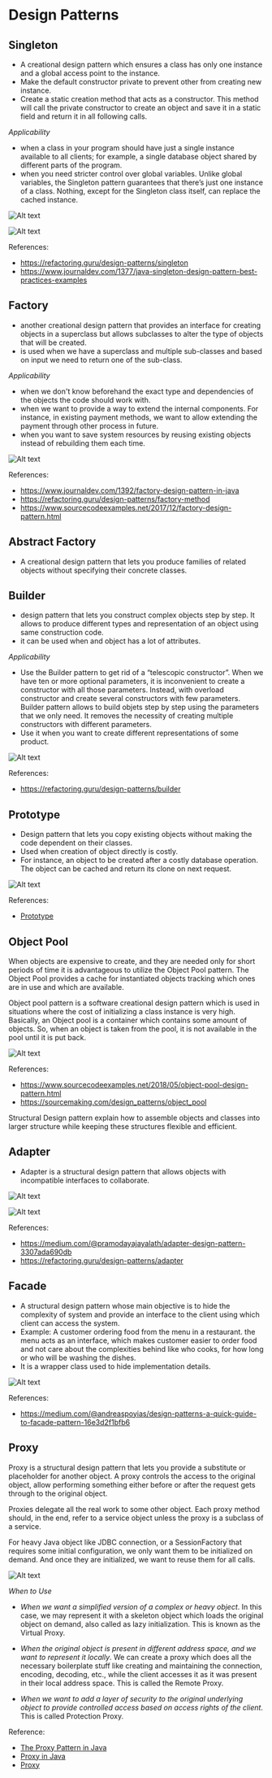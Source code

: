 # Design Patterns #

## Singleton ##

- A creational design pattern which ensures a class has only one instance and a global access point to the instance.
- Make the default constructor private to prevent other from creating new instance.
- Create a static creation method that acts as a constructor. This method will call the private constructor to create an
  object and save it in a static field and return it in all following calls.

*Applicability*

- when a class in your program should have just a single instance available to all clients; for example, a single
  database object shared by different parts of the program.
- when you need stricter control over global variables. Unlike global variables, the Singleton pattern guarantees that
  there’s just one instance of a class. Nothing, except for the Singleton class itself, can replace the cached instance.

![Alt text](./images/singleton.png?raw=true "title")

![Alt text](./images/singletoncd.png?raw=true "title")

References:

- https://refactoring.guru/design-patterns/singleton
- https://www.journaldev.com/1377/java-singleton-design-pattern-best-practices-examples

## Factory ##

- another creational design pattern that provides an interface for creating objects in a superclass but allows
  subclasses to alter the type of objects that will be created.
- is used when we have a superclass and multiple sub-classes and based on input we need to return one of the sub-class.

*Applicability*

- when we don't know beforehand the exact type and dependencies of the objects the code should work with.
- when we want to provide a way to extend the internal components. For instance, in existing payment methods, we want to
  allow extending the payment through other process in future.
- when you want to save system resources by reusing existing objects instead of rebuilding them each time.

![Alt text](./images/factory_design_pattern.png?raw=true "title")

References:

- https://www.journaldev.com/1392/factory-design-pattern-in-java
- https://refactoring.guru/design-patterns/factory-method
- https://www.sourcecodeexamples.net/2017/12/factory-design-pattern.html

## Abstract Factory ##

- A creational design pattern that lets you produce families of related objects without specifying their concrete
  classes.

## Builder ##

- design pattern that lets you construct complex objects step by step. It allows to produce different types and
  representation of an object using same construction code.
- it can be used when and object has a lot of attributes.

*Applicability*

- Use the Builder pattern to get rid of a “telescopic constructor”. When we have ten or more optional parameters, it is
  inconvenient to create a constructor with all those parameters. Instead, with overload constructor and create several
  constructors with few parameters. Builder pattern allows to build objets step by step using the parameters that we
  only need. It removes the necessity of creating multiple constructors with different parameters.
- Use it when you want to create different representations of some product.

![Alt text](./images/builder.png?raw=true "builder")

References:

- https://refactoring.guru/design-patterns/builder

## Prototype ##

- Design pattern that lets you copy existing objects without making the code dependent on their classes.
- Used when creation of object directly is costly.
- For instance, an object to be created after a costly database operation. The object can be cached and return its clone
  on next request.

![Alt text](./images/prototype.png?raw=true "prototype")

References:

- [Prototype](https://refactoring.guru/design-patterns/prototype)

## Object Pool ##

When objects are expensive to create, and they are needed only for short periods of time it is advantageous to utilize
the Object Pool pattern. The Object Pool provides a cache for instantiated objects tracking which ones are in use and
which are available.

Object pool pattern is a software creational design pattern which is used in situations where the cost of initializing a
class instance is very high. Basically, an Object pool is a container which contains some amount of objects. So, when an
object is taken from the pool, it is not available in the pool until it is put back.

![Alt text](./images/Object_pool.png?raw=true "object_pool")

References:

- https://www.sourcecodeexamples.net/2018/05/object-pool-design-pattern.html
- https://sourcemaking.com/design_patterns/object_pool

Structural Design pattern explain how to assemble objects and classes into larger structure while keeping these
structures flexible and efficient.

## Adapter ##

- Adapter is a structural design pattern that allows objects with incompatible interfaces to collaborate.

![Alt text](./images/adapter.png?raw=true "title")

![Alt text](./images/adapter1.png?raw=true "title")

References:

- https://medium.com/@pramodayajayalath/adapter-design-pattern-3307ada690db
- https://refactoring.guru/design-patterns/adapter

## Facade ##

- A structural design pattern whose main objective is to hide the complexity of system and provide an interface to the
  client using which client can access the system.
- Example: A customer ordering food from the menu in a restaurant. the menu acts as an interface, which makes customer
  easier to order food and not care about the complexities behind like who cooks, for how long or who will be washing
  the dishes.
- It is a wrapper class used to hide implementation details.

![Alt text](./images/facade.png?raw=true "title")

References:
- https://medium.com/@andreaspoyias/design-patterns-a-quick-guide-to-facade-pattern-16e3d2f1bfb6


## Proxy  ##

Proxy is a structural design pattern that lets you provide a substitute or placeholder for another object. A proxy
controls the access to the original object, allow performing something either before or after the request gets through
to the original object.

Proxies delegate all the real work to some other object. Each proxy method should, in the end, refer to a service object
unless the proxy is a subclass of a service.

For heavy Java object like JDBC connection, or a SessionFactory that requires some initial configuration, we only want
them to be initialized on demand. And once they are initialized, we want to reuse them for all calls.

![Alt text](./images/proxy.jpg?raw=true "title")

*When to Use*

- *When we want a simplified version of a complex or heavy object*. In this case, we may represent it with a skeleton
  object which loads the original object on demand, also called as lazy initialization. This is known as the Virtual
  Proxy.

- *When the original object is present in different address space, and we want to represent it locally*. We can create a
  proxy which does all the necessary boilerplate stuff like creating and maintaining the connection, encoding, decoding,
  etc., while the client accesses it as it was present in their local address space. This is called the Remote Proxy.

- *When we want to add a layer of security to the original underlying object to provide controlled access based on
  access rights of the client*. This is called Protection Proxy.

Reference:

- [The Proxy Pattern in Java](https://www.baeldung.com/java-proxy-pattern#proxy-pattern-example)
- [Proxy in Java](https://refactoring.guru/design-patterns/proxy/java/example#:~:text=Proxy%20is%20a%20structural%20design,object%20used%20by%20a%20client.&text=The%20proxy%20object%20has%20the,when%20passed%20to%20a%20client.)
- [Proxy](https://refactoring.guru/design-patterns/proxy)
  
  

